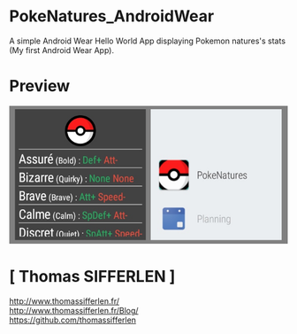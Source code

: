 # PokeNatures_AndroidWear
A simple Android Wear Hello World App displaying Pokemon natures's stats (My first Android Wear App).

# Preview  

![img_preview](https://github.com/thomassifferlen/PokeNatures_AndroidWear/blob/master/GitHub/Preview.png)

# [ Thomas SIFFERLEN ]
http://www.thomassifferlen.fr/  
http://www.thomassifferlen.fr/Blog/  
https://github.com/thomassifferlen
